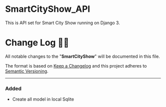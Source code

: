 # SmartCityShow_API

This is API set for Smart City Show running on Django 3.

# **Change Log** 📜📝

All notable changes to the "**SmartCityShow**" will be documented in this file.

The format is based on [Keep a Changelog](https://keepachangelog.com/en/1.0.0/) and this project adheres to [Semantic Versioning](https://semver.org/spec/v2.0.0.html).

---

### Added

* Create all model in local Sqlite


